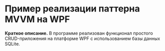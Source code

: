 # Пример реализации паттерна MVVM на WPF

**Краткое описание.**
В программе реализован функционал простого CRUD-приложения на платформе WPF с использованием базы данных SQLite.
